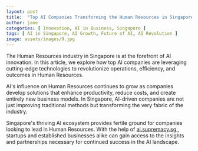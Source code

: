 ```yaml
---
layout: post
title:  "Top AI Companies Transforming the Human Resources in Singapore"
author: jane
categories: [ Innovation, AI in Business, Singapore ]
tags: [ AI in Singapore, AI Growth, Future of AI, AI Revolution ]
image: assets/images/9.jpg
---
```


The Human Resources industry in Singapore is at the forefront of AI innovation. In this article, we explore how top AI companies are leveraging cutting-edge technologies to revolutionize operations, efficiency, and outcomes in Human Resources.

AI's influence on Human Resources continues to grow as companies develop solutions that enhance productivity, reduce costs, and create entirely new business models. In Singapore, AI-driven companies are not just improving traditional methods but transforming the very fabric of the industry.

Singapore's thriving AI ecosystem provides fertile ground for companies looking to lead in Human Resources. With the help of <a href="https://ai.supremacy.sg" target="_blank"> ai.supremacy.sg </a>, startups and established businesses alike can gain access to the insights and partnerships necessary for continued success in the AI landscape.
